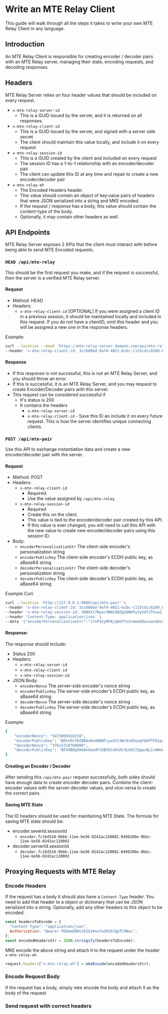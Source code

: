 # Write an MTE Relay Client

This guide will walk through all the steps it takes to write your own MTE Relay Client in any language.

## Introduction

An MTE Relay Client is responsible for creating encoder / decoder pairs with an MTE Relay server, managing their state, encoding requests, and decoding responses.

## Headers

MTE Relay Server relies on four header values that should be included on every request.

- `x-mte-relay-server-id`
  - This is a GUID issued by the server, and it is returned on all responses.
- `x-mte-relay-client-id`
  - This is a GUID issued by the server, and signed with a server side secret
  - The client should maintain this value locally, and include it on every request
- `x-mte-relay-session-id`
  - This is a GUID created by the client and included on every request
  - The session ID has a 1-to-1 relationship with an encoder/decoder pair.
  - The client can update this ID at any time and repair to create a new encoder/decoder pair
- `x-mte-relay-eh`
  - The Encoded Headers header.
  - This value should contain an object of key:value pairs of headers that were JSON serialized into a string and MKE encoded.
  - If the request / response has a body, this value should contain the content-type of the body.
  - Optionally, it may contain other headers as well.

## API Endpoints

MTE Relay Server exposes 2 APIs that the client must interact with before being able to send MTE Encoded requests.

### `HEAD /api/mte-relay`

This should be the first request you make, and if the request is successful, then the server is a verified MTE Relay server.

#### Request

- Method: HEAD
- Headers:
  - `x-mte-relay-client-id` [OPTIONAL] If you were assigned a client ID in a previous session, it should be maintained locally and included in this request. If you do not have a clientID, omit this header and you will be assigned a new one in the response headers.

Example:

```bash
curl --location --head 'https://mte-relay-server.domain.com/api/mte-relay' \
--header 'x-mte-relay-client-id: 3cc660bd-9af4-4021-bcbc-c115cdcc8260.67a0f3db628748df575760f973c0ac559b8d0554eeaa54a0452a3d215f7ef901'
```

#### Response

- If this response is not successful, this is not an MTE Relay Server, and you should throw an error.
- If this is successful, it is an MTE Relay Server, and you may request to create Encoder/Decoder pairs with this server.
- This request can be considered successful if
  - It's status is 200
  - It contains the headers
    - `x-mte-relay-server-id`
    - `x-mte-relay-client-id` - Save this ID an include it on every future request. This is how the server identifies unique connecting clients.

### `POST /api/mte-pair`

Use this API to exchange instantiation data and create a new encoder/decoder pair with the server.

#### Request

- Method: POST
- Headers:
  - `x-mte-relay-client-id`
    - Required.
    - Use the value assigned by `/api/mte-relay`
  - `x-mte-relay-session-id`
    - Required
    - Create this on the client.
    - This value is tied to the encoder/decoder pair created by this API.
    - If this value is ever changed, you will need to call this API with the new value to create new encoder/decoder pairs using this session ID.
- Body:
  - `encoderPersonalizationStr` The client-side encoder's personalization string
  - `encoderPublicKey` The client-side encoder's ECDH public key, as aBase64 string
  - `decoderPersonalizationStr` The client-side decoder's personalization string
  - `decoderPublicKey` The client-side decoder's ECDH public key, as aBase64 string

Example Curl:

```bash
curl --location 'http://127.0.0.1:8080/api/mte-pair' \
--header 'x-mte-relay-client-id: 3cc660bd-9af4-4021-bcbc-c115cdcc8260.67a0f3db628748df575760f973c0ac559b8d0554eeaa54a0452a3d215f7ef901' \
--header 'x-mte-relay-session-id: VDWXXi7RparXDWi0HZghQNUfwJyhVFJTGvwZ' \
--header 'Content-Type: application/json' \
--data '{"encoderPersonalizationStr":"i7sP5zyRPAjqHzP7xXrmmxQ9exvanmbv9D9Z","encoderPublicKey":"BAEFsKkl2yLGp+5Ajr0+DgoaBROhZSaEnE4MT6xca1ahNLvUomQwOebTjDsKhwkTsAZtsDX3mbT/ZYyHQcK/tck=","decoderPersonalizationStr":"JCtwalAj4UwXc2Hr3yLEzAsx7N4l8pxfUL8e","decoderPublicKey":"BEvfJoctdqgYxCHSxEsQzLll5hqk7sh50GFv3XG8EwK5fWdwcmEENhf4E1CtAGD9ywPHjtnz8iel5HWaoDzU58o="}'
```

#### Response:

The response should include:

- Status 200
- Headers:
  - `x-mte-relay-server-id`
  - `x-mte-relay-client-id`
  - `x-mte-relay-session-id`
- JSON Body:
  - `encoderNonce` The server-side encoder's nonce string
  - `encoderPublicKey` The server-side encoder's ECDH public key, as aBase64 string
  - `decoderNonce` The server-side decoder's nonce string
  - `decoderPublicKey` The server-side decoder's ECDH public key, as aBase64 string

Example:

```bash
{
    "encoderNonce": "5473069918238",
    "encoderPublicKey": "BEhcMrY8IBBAn0oHQDNFiyw3tCXWr6s83eaqFbbPTFUzpaxNR4P1svv64cDFOv2Kbu1o5vSSNKVJTzLWXOvOUFw=",
    "decoderNonce": "37615310760989",
    "decoderPublicKey": "BFVHBOgSHe0nXao4PJGBIGCoOsKt3L6UC2SppuQLIvHWxWX+jUeOwNBox6Or3OEre2gCroEfDke8MWFigInONTw="
}
```

#### Creating an Encoder / Decoder

After sending this `/api/mte-pair` request successfully, both sides should have enough data to create encoder decoder pairs. Combine the client-encoder values with the server-decoder values, and vice-versa to create the correct pairs.

#### Saving MTE State

The ID headers should be used for maintaining MTE State. The formula for saving MTE state should be:

- encoder.severId.sessionId
  - `encoder.fc16d510-0bbb-11ee-be56-0242ac120002.0498200e-0bbc-11ee-be56-0242ac120002`
- decoder.serverId.sessionId
  - `decoder.fc16d510-0bbb-11ee-be56-0242ac120002.0498200e-0bbc-11ee-be56-0242ac120002`

## Proxying Requests with MTE Relay

### Encode Headers

If the request has a body it should also have a `Content-Type` header. You need to add that header to a object or dictionary that can be JSON serialized into a string. Optionally, add any other headers to this object to be encoded.

```javascript
const headersToEncode = {
  "Content-Type": "application/json",
  Authorization: "Bearer PD&meEB0tJkS$1#oufw3K2G7@pTC9Nac",
};
const encodedHeadersStr = JSON.stringify(headersToEncode);
```

MKE encode the above string and attach it to the request under the header `x-mte-relay-eh`

```javascript
request.headers["x-mte-relay-eh"] = mkeEncode(encodedHeadersStr);
```

### Encode Request Body

If the request has a body, simply mke encode the body and attach it as the body of the request.

### Send request with correct headers
